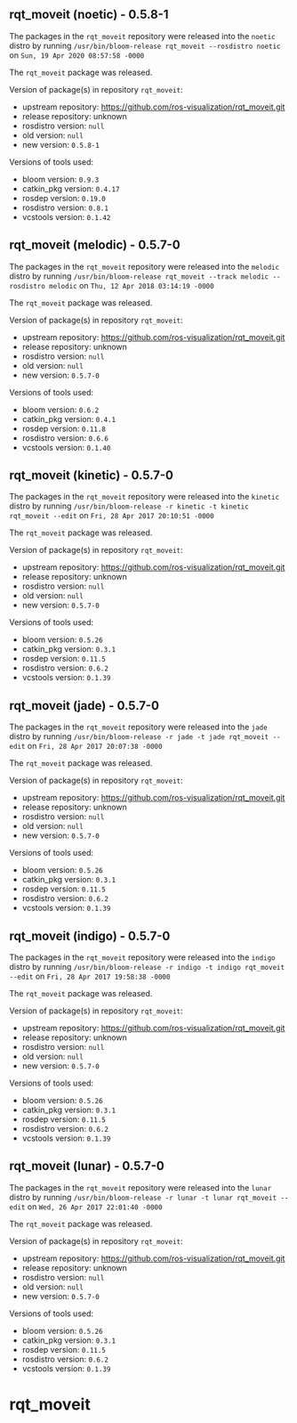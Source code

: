 ## rqt_moveit (noetic) - 0.5.8-1

The packages in the `rqt_moveit` repository were released into the `noetic` distro by running `/usr/bin/bloom-release rqt_moveit --rosdistro noetic` on `Sun, 19 Apr 2020 08:57:58 -0000`

The `rqt_moveit` package was released.

Version of package(s) in repository `rqt_moveit`:

- upstream repository: https://github.com/ros-visualization/rqt_moveit.git
- release repository: unknown
- rosdistro version: `null`
- old version: `null`
- new version: `0.5.8-1`

Versions of tools used:

- bloom version: `0.9.3`
- catkin_pkg version: `0.4.17`
- rosdep version: `0.19.0`
- rosdistro version: `0.8.1`
- vcstools version: `0.1.42`


## rqt_moveit (melodic) - 0.5.7-0

The packages in the `rqt_moveit` repository were released into the `melodic` distro by running `/usr/bin/bloom-release rqt_moveit --track melodic --rosdistro melodic` on `Thu, 12 Apr 2018 03:14:19 -0000`

The `rqt_moveit` package was released.

Version of package(s) in repository `rqt_moveit`:

- upstream repository: https://github.com/ros-visualization/rqt_moveit.git
- release repository: unknown
- rosdistro version: `null`
- old version: `null`
- new version: `0.5.7-0`

Versions of tools used:

- bloom version: `0.6.2`
- catkin_pkg version: `0.4.1`
- rosdep version: `0.11.8`
- rosdistro version: `0.6.6`
- vcstools version: `0.1.40`


## rqt_moveit (kinetic) - 0.5.7-0

The packages in the `rqt_moveit` repository were released into the `kinetic` distro by running `/usr/bin/bloom-release -r kinetic -t kinetic rqt_moveit --edit` on `Fri, 28 Apr 2017 20:10:51 -0000`

The `rqt_moveit` package was released.

Version of package(s) in repository `rqt_moveit`:

- upstream repository: https://github.com/ros-visualization/rqt_moveit.git
- release repository: unknown
- rosdistro version: `null`
- old version: `null`
- new version: `0.5.7-0`

Versions of tools used:

- bloom version: `0.5.26`
- catkin_pkg version: `0.3.1`
- rosdep version: `0.11.5`
- rosdistro version: `0.6.2`
- vcstools version: `0.1.39`


## rqt_moveit (jade) - 0.5.7-0

The packages in the `rqt_moveit` repository were released into the `jade` distro by running `/usr/bin/bloom-release -r jade -t jade rqt_moveit --edit` on `Fri, 28 Apr 2017 20:07:38 -0000`

The `rqt_moveit` package was released.

Version of package(s) in repository `rqt_moveit`:

- upstream repository: https://github.com/ros-visualization/rqt_moveit.git
- release repository: unknown
- rosdistro version: `null`
- old version: `null`
- new version: `0.5.7-0`

Versions of tools used:

- bloom version: `0.5.26`
- catkin_pkg version: `0.3.1`
- rosdep version: `0.11.5`
- rosdistro version: `0.6.2`
- vcstools version: `0.1.39`


## rqt_moveit (indigo) - 0.5.7-0

The packages in the `rqt_moveit` repository were released into the `indigo` distro by running `/usr/bin/bloom-release -r indigo -t indigo rqt_moveit --edit` on `Fri, 28 Apr 2017 19:58:38 -0000`

The `rqt_moveit` package was released.

Version of package(s) in repository `rqt_moveit`:

- upstream repository: https://github.com/ros-visualization/rqt_moveit.git
- release repository: unknown
- rosdistro version: `null`
- old version: `null`
- new version: `0.5.7-0`

Versions of tools used:

- bloom version: `0.5.26`
- catkin_pkg version: `0.3.1`
- rosdep version: `0.11.5`
- rosdistro version: `0.6.2`
- vcstools version: `0.1.39`


## rqt_moveit (lunar) - 0.5.7-0

The packages in the `rqt_moveit` repository were released into the `lunar` distro by running `/usr/bin/bloom-release -r lunar -t lunar rqt_moveit --edit` on `Wed, 26 Apr 2017 22:01:40 -0000`

The `rqt_moveit` package was released.

Version of package(s) in repository `rqt_moveit`:

- upstream repository: https://github.com/ros-visualization/rqt_moveit.git
- release repository: unknown
- rosdistro version: `null`
- old version: `null`
- new version: `0.5.7-0`

Versions of tools used:

- bloom version: `0.5.26`
- catkin_pkg version: `0.3.1`
- rosdep version: `0.11.5`
- rosdistro version: `0.6.2`
- vcstools version: `0.1.39`


# rqt_moveit